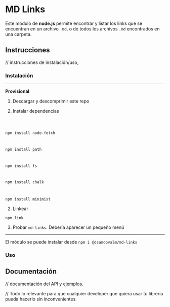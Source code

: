 # MD Links

Este módulo de **node.js** permite encontrar y listar los links que se encuentran en un archivo `.md`, o de todos los archivos `.md` encontrados en una carpeta.

## Instrucciones

// instrucciones de instalación/uso, 

### Instalación

***
**Provisional**

1. Descargar y descomprimir este repo

2. Instalar dependencias
<code>

npm install node-fetch

npm install path

npm install fs

npm install chalk

npm install minimist
</code>

2. Linkear

`npm link`

3. Probar `md-links`. Debería aparecer un pequeño menú
***

El módulo se puede instalar desde `npm i @dsandovalm/md-links`

### Uso


## Documentación

// documentación del API y ejemplos. 

// Todo lo relevante para que cualquier developer que quiera usar tu librería pueda hacerlo sin inconvenientes.

